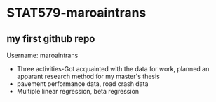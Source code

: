 # STAT579-maroaintrans
## my first github repo

Username: maroaintrans

- Three activities-Got acquainted with the data for work, planned an apparant research method for my master's thesis
- pavement performance data, road crash data
- Multiple linear regression, beta regression
